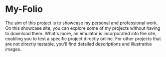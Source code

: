 # My-Folio
The aim of this project is to showcase my personal and professional work. 
On this showcase site, you can explore some of my projects without having to download them. 
What's more, an emulator is incorporated into the site,
enabling you to test a specific project directly online.
For other projects that are not directly testable, you'll find detailed descriptions and illustrative images.
